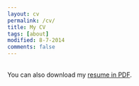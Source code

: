 ```yaml
---
layout: cv
permalink: /cv/
title: My CV
tags: [about]
modified: 8-7-2014
comments: false
---
```

<br>
You can also download my <a href="https://meet.google.com/linkredirect?authuser=0&dest=https%3A%2F%2Fdrive.google.com%2Ffile%2Fd%2F1RFW0K-jk2IVAlXWhSt9rvbVkWBytdZ1g%2Fview%3Fusp%3Dsharing" target="_blank">resume in PDF</a>.

